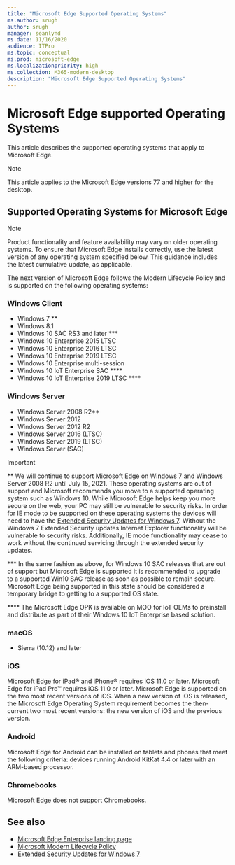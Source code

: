 ```yaml
---
title: "Microsoft Edge Supported Operating Systems"
ms.author: srugh
author: srugh
manager: seanlynd
ms.date: 11/16/2020
audience: ITPro
ms.topic: conceptual
ms.prod: microsoft-edge
ms.localizationpriority: high
ms.collection: M365-modern-desktop
description: "Microsoft Edge Supported Operating Systems"
---
```


# Microsoft Edge supported Operating Systems

This article describes the supported operating systems that apply to Microsoft Edge.

> [!NOTE]
> This article applies to the Microsoft Edge versions 77 and higher for the desktop.

## Supported Operating Systems for Microsoft Edge

> [!NOTE]
> Product functionality and feature availability may vary on older operating systems. To ensure that Microsoft Edge installs correctly, use the latest version of any operating system specified below. This guidance includes the latest cumulative update, as applicable.

The next version of Microsoft Edge follows the Modern Lifecycle Policy and is supported on the following operating systems:

### Windows Client

- Windows 7 **
- Windows 8.1
- Windows 10 SAC RS3 and later ***
- Windows 10 Enterprise 2015 LTSC
- Windows 10 Enterprise 2016 LTSC
- Windows 10 Enterprise 2019 LTSC
- Windows 10 Enterprise multi-session
- Windows 10 IoT Enterprise SAC ****
- Windows 10 IoT Enterprise 2019 LTSC ****



### Windows Server

- Windows Server 2008 R2**
- Windows Server 2012
- Windows Server 2012 R2
- Windows Server 2016 (LTSC)
- Windows Server 2019 (LTSC)
- Windows Server (SAC)

> [!IMPORTANT]
> ** We will continue to support Microsoft Edge on Windows 7 and Windows Server 2008 R2 until July 15, 2021. These operating systems are out of support and Microsoft recommends you move to a supported operating system such as Windows 10. While Microsoft Edge helps keep you more secure on the web, your PC may still be vulnerable to security risks. In order for IE mode to be supported on these operating systems the devices will need to have the [Extended Security Updates for Windows 7](https://support.microsoft.com/help/4527878/faq-about-extended-security-updates-for-windows-7). Without the Windows 7 Extended Security updates Internet Explorer functionality will be vulnerable to security risks. Additionally, IE mode functionality may cease to work without the continued servicing through the extended security updates.  
>
> *** In the same fashion as above, for Windows 10 SAC releases that are out of support but Microsoft Edge is supported it is recommended to upgrade to a supported Win10 SAC release as soon as possible to remain secure. Microsoft Edge being supported in this state should be considered a temporary bridge to getting to a supported OS state.
>
> **** The Microsoft Edge OPK is available on MOO for IoT OEMs to preinstall and distribute as part of their Windows 10 IoT Enterprise based solution.

### macOS

- Sierra (10.12) and later

### iOS

Microsoft Edge for iPad&reg; and iPhone&reg; requires iOS 11.0 or later. Microsoft Edge for iPad Pro&trade; requires iOS 11.0 or later. Microsoft Edge is supported on the two most recent versions of iOS. When a new version of iOS is released, the Microsoft Edge Operating System requirement becomes the then-current two most recent versions: the new version of iOS and the previous version.

### Android

Microsoft Edge for Android can be installed on tablets and phones that meet the following criteria: devices running Android KitKat 4.4 or later with an ARM-based processor.

### Chromebooks

Microsoft Edge does not support Chromebooks.

## See also

- [Microsoft Edge Enterprise landing page](https://aka.ms/EdgeEnterprise)
- [Microsoft Modern Lifecycle Policy](https://support.microsoft.com/help/30881/modern-lifecycle-policy)
- [Extended Security Updates for Windows 7](https://support.microsoft.com/help/4527878/faq-about-extended-security-updates-for-windows-7)
